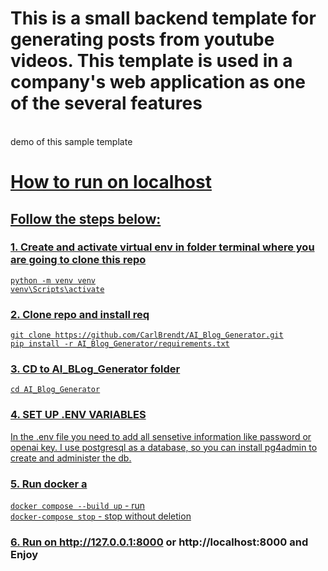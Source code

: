 # This is a small backend template for generating posts from youtube videos. This template is used in a company's web application as one of the several features
<br>
demo of this sample template <br>

<a href="https://drive.google.com/file/d/1BhxbsPmU4Kb5dDOQoLM3JhAp9Mjr2suq/view?usp=sharing">

# How to run on localhost <br>

## Follow the steps below: <br>

### 1. Create and activate virtual env in folder terminal where you are going to clone this repo
   `python -m venv venv` <br>
   `venv\Scripts\activate` <br>
### 2. Clone repo and install req
  `git clone https://github.com/CarlBrendt/AI_Blog_Generator.git` <br>
  `pip install -r AI_Blog_Generator/requirements.txt`

### 3. CD to AI_BLog_Generator folder <br>
  `cd AI_Blog_Generator`

### 4. SET UP .ENV VARIABLES
In the .env file you need to add all sensetive information like password or openai key. I use postgresql as a database, so you can install pg4admin to create and administer the db. <br>

### 5. Run docker a
`docker compose --build up` - run <br>
`docker-compose stop` - stop without deletion

### 6. Run on http://127.0.0.1:8000 or http://localhost:8000 and Enjoy
